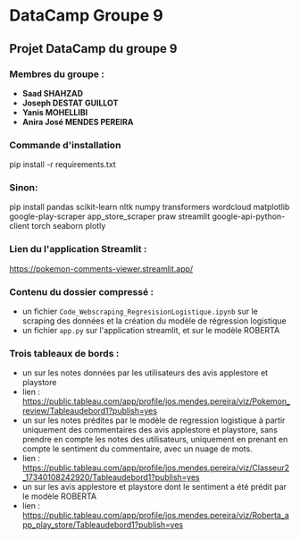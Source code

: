 # DataCamp Groupe 9

## Projet DataCamp du groupe 9

### Membres du groupe :

- **Saad SHAHZAD**
- **Joseph DESTAT GUILLOT**
- **Yanis MOHELLIBI**
- **Anira José MENDES PEREIRA**

### Commande d'installation
pip install -r requirements.txt

### Sinon:
pip install pandas scikit-learn nltk numpy transformers wordcloud matplotlib google-play-scraper app_store_scraper praw streamlit google-api-python-client torch seaborn plotly

### Lien du l'application Streamlit :
 
https://pokemon-comments-viewer.streamlit.app/
 
### Contenu du dossier compressé :

- un fichier `Code_Webscraping_RegresisionLogistique.ipynb` sur le scraping des données et la création du modèle de régression logistique
- un fichier `app.py` sur l'application streamlit, et sur le modèle ROBERTA

### Trois tableaux de bords :
- un sur les notes données par les utilisateurs des avis applestore et playstore
- lien : https://public.tableau.com/app/profile/jos.mendes.pereira/viz/Pokemon_review/Tableaudebord1?publish=yes
- un sur les notes prédites par le modèle de regression logistique à partir uniquement des commentaires des avis applestore et  playstore, sans prendre en compte les notes des utilisateurs, uniquement en prenant en compte le sentiment du commentaire, avec un nuage de mots.
- lien : https://public.tableau.com/app/profile/jos.mendes.pereira/viz/Classeur2_17340108242920/Tableaudebord1?publish=yes
- un sur les avis applestore et  playstore dont le sentiment a été prédit par le modèle ROBERTA
- lien : https://public.tableau.com/app/profile/jos.mendes.pereira/viz/Roberta_app_play_store/Tableaudebord1?publish=yes